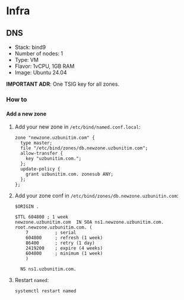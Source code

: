 # Infra

## DNS

- Stack: bind9
- Number of nodes: 1
- Type: VM
- Flavor: 1vCPU, 1GB RAM
- Image: Ubuntu 24.04

**IMPORTANT ADR**: One TSIG key for all zones.

### How to

#### Add a new zone

1. Add your new zone in `/etc/bind/named.conf.local`:

    ```text
    zone "newzone.uzbunitim.com" {
      type master;
      file "/etc/bind/zones/db.newzone.uzbunitim.com";
      allow-transfer {
        key "uzbunitim.com.";
      };
      update-policy {
        grant uzbunitim.com. zonesub ANY;
      };
    };
    ```

1. Add your zone conf in `/etc/bind/zones/db.newzone.uzbunitin.com`:

    ```text
    $ORIGIN .

    $TTL 604800 ; 1 week
    newzone.uzbunitim.com  IN SOA ns1.newzone.uzbunitim.com. root.newzone.uzbunitim.com. (
        7          ; serial
        604800     ; refresh (1 week)
        86400      ; retry (1 day)
        2419200    ; expire (4 weeks)
        604800     ; minimum (1 week)
        )

      NS ns1.uzbunitim.com.
    ```

1. Restart `named`:

    ```bash
    systemctl restart named
    ```
